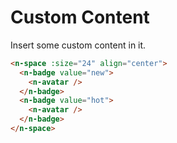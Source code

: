 # Custom Content

Insert some custom content in it.

```html
<n-space :size="24" align="center">
  <n-badge value="new">
    <n-avatar />
  </n-badge>
  <n-badge value="hot">
    <n-avatar />
  </n-badge>
</n-space>
```
